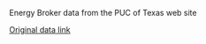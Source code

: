 
Energy Broker data from the PUC of Texas web site

[Original data link](https://www.puc.texas.gov/industry/electric/directories/Default.aspx)
